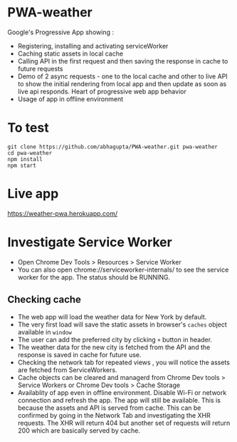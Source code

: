 # PWA-weather

Google's Progressive App showing :
- Registering, installing and activating serviceWorker
- Caching static assets in local cache
- Calling API in the first request and then saving the response in cache to future requests
- Demo of 2 async requests - one to the local cache and other to live API to show the initial rendering from local app and then update as soon as live api responds. Heart of progressive web app behavior
- Usage of app in offline environment

# To test
```
git clone https://github.com/abhagupta/PWA-weather.git pwa-weather
cd pwa-weather
npm install
npm start

```
# Live app
https://weather-pwa.herokuapp.com/

# Investigate Service Worker
 - Open Chrome Dev Tools > Resources > Service Worker
 - You can also open chrome://serviceworker-internals/ to see the service worker for the app. The status should be RUNNING.

## Checking cache
- The web app will load the weather data for New York by default.
- The very first load will save the static assets in browser's `caches` object available in `window`
- The user can add the preferred city by clicking `+` button in header.
- The weather data for the new city is fetched from the API and the response is  saved in cache for future use.
- Checking the network tab for repeated views , you will notice the assets are fetched from ServiceWorkers.
- Cache objects can be cleared and managerd from Chrome Dev tools > Service Workers  or Chrome Dev tools > Cache Storage
- Availablity of app even in offline environment. Disable Wi-Fi or network connection and refresh the app. The app will still be available. This is because the assets and API is served from cache. This can be confirmed by going in the Network Tab and investigating the XHR requests. The XHR will return 404 but another set of requests will return 200 which are basically served by cache. 
